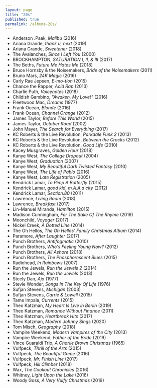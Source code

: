 ```yaml
---
layout: page
title: "20s"
published: true
permalink: /albums-20s/
---
```


* Anderson .Paak, *Malibu* (2016)
* Ariana Grande, *thank u, next* (2019)
* Ariana Grande, *Sweetener* (2018)
* The Avalanches, *Since I Left You* (2000)
* BROCKHAMPTON, *SATURATION I, II, & III* (2017)
* The Beths, *Future Me Hates Me* (2018)
* Bruce Hornsby & the Noisemakers, *Bride of the Noisemakers* (2011)
* Bruno Mars, *24K Magic* (2016)
* Carly Rae Jepsen, *E-mo-tion* (2015)
* Chance the Rapper, *Acid Rap* (2013)
* Charlie Puth, *Voicenotes* (2018)
* Childish Gambino, *"Awaken, My Love!"* (2016)
* Fleetwood Mac, *Dreams* (1977)
* Frank Ocean, *Blonde* (2016)
* Frank Ocean, *Channel Orange* (2012)
* James Taylor, *Before This World* (2015)
* James Taylor, *October Road* (2002)
* John Mayer, *The Search for Everything* (2017)
* KC Roberts & the Live Revolution, *Parkdale Funk 2* (2013)
* KC Roberts & the Live Revolution, *Between the Cracks* (2012)
* KC Roberts & the Live Revolution, *Good Life* (2010)
* Kacey Musgraves, *Golden Hour* (2018)
* Kanye West, *The College Dropout* (2004)
* Kanye West, *Graduation* (2007)
* Kanye West, *My Beautiful Dark Twisted Fantasy* (2010)
* Kanye West, *The Life of Pablo* (2016)
* Kanye West, *Late Registration* (2005)
* Kendrick Lamar, *To Pimp A Butterfly* (2015)
* Kendrick Lamar, *good kid, m.A.A.d city* (2012)
* Kendrick Lamar, *Section.80* (2011)
* Lawrence, *Living Room* (2018)
* Lawrence, *Breakfast* (2017)
* Lin-Manuel Miranda, *Hamilton* (2015)
* Madison Cunningham, *For The Sake Of The Rhyme* (2019)
* Moonchild, *Voyager* (2017)
* Nickel Creek, *A Dotted Line* (2014)
* The Oh Hellos, *The Oh Hellos' Family Christmas Album* (2014)
* Paramore, *After Laughter* (2017)
* Punch Brothers, *Antifogmatic* (2010)
* Punch Brothers, *Who's Feeling Young Now?* (2012)
* Punch Brothers, *All Ashore* (2018)
* Punch Brothers, *The Phosphorescent Blues* (2015)
* Radiohead, *In Rainbows* (2007)
* Run the Jewels, *Run the Jewels 2* (2014)
* Run the Jewels, *Run the Jewels* (2013)
* Steely Dan, *Aja* (1977)
* Stevie Wonder, *Songs In The Key Of Life* (1976)
* Sufjan Stevens, *Michigan* (2003)
* Sufjan Stevens, *Carrie & Lowell* (2015)
* Tame Impala, *Currents* (2015)
* Theo Katzman, *My Heart Is Live in Berlin* (2019)
* Theo Katzman, *Romance Without Finance* (2011)
* Theo Katzman, *Heartbreak Hits* (2017)
* Theo Katzman, *Modern Johnny Sings* (2020)
* Tom Misch, *Geography* (2018)
* Vampire Weekend, *Modern Vampires of the City* (2013)
* Vampire Weekend, *Father of the Bride* (2019)
* Vince Guaraldi Trio, *A Charlie Brown Christmas* (1965)
* Vulfpeck, *Thrill of the Arts* (2015)
* Vulfpeck, *The Beautiful Game* (2016)
* Vulfpeck, *Mr. Finish Line* (2017)
* Vulfpeck, *Hill Climber* (2018)
* Wax, *The Cookout Chronicles* (2016)
* Whitney, *Light Upon the Lake* (2016)
* Woody Goss, *A Very Vulfy Christmas* (2019)

